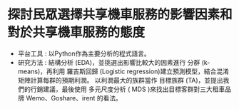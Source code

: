 # 探討民眾選擇共享機車服務的影響因素和對於共享機車服務的態度
- 平台工具 : 以Python作為主要分析的程式語言。
- 研究方法 : 結構分析 (EDA)，並挑選出影響比較大的因素進行 分群 (k-means)，再利用 羅吉斯回歸 (Logistic regression)建立預測模型，結合混淆矩陣計算每群的預期利潤。
以利潤最大的族群當作 目標族群 (TA)，並提出我們的行銷建議，最後使用 多元尺度分析 ( MDS )來找出目標客群對三大租車品牌 Wemo、Goshare、irent 的看法。
